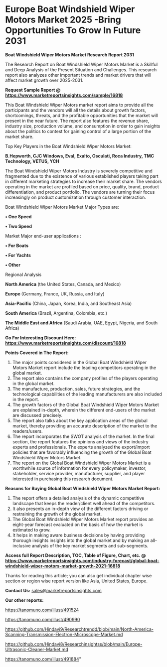 # Europe Boat Windshield Wiper Motors Market 2025 -Bring Opportunities To Grow In Future 2031

<strong>Boat Windshield Wiper Motors Market Research Report 2031</strong>

The Research Report on Boat Windshield Wiper Motors Market is a Skillful and Deep Analysis of the Present Situation and Challenges. This research report also analyzes other important trends and market drivers that will affect market growth over 2025-2031.

<strong>Request Sample Report @ <a href=https://www.marketreportsinsights.com/sample/16818>https://www.marketreportsinsights.com/sample/16818</a></strong>

This Boat Windshield Wiper Motors market report aims to provide all the participants and the vendors will all the details about growth factors, shortcomings, threats, and the profitable opportunities that the market will present in the near future. The report also features the revenue share, industry size, production volume, and consumption in order to gain insights about the politics to contest for gaining control of a large portion of the market share.

Top Key Players in the Boat Windshield Wiper Motors Market:

<strong>B.Hepworth, CJC Windows, Eval, Exalto, Osculati, Roca Industry, TMC Technology, VETUS, YCH</strong>

The Boat Windshield Wiper Motors Industry is severely competitive and fragmented due to the existence of various established players taking part in different marketing strategies to increase their market share. The vendors operating in the market are profiled based on price, quality, brand, product differentiation, and product portfolio. The vendors are turning their focus increasingly on product customization through customer interaction.

Boat Windshield Wiper Motors Market Major Types are:

<strong>• One Speed

• Two Speed</strong>

Market Major end-user applications :

<strong>• For Boats

• For Yachts

• Other</strong>

Regional Analysis

</u><strong><b>North America</b></strong> (the United States, Canada, and Mexico)

<strong><b>Europe </b></strong>(Germany, France, UK, Russia, and Italy)

<strong><b>Asia-Pacific</b></strong> (China, Japan, Korea, India, and Southeast Asia)

<strong><b>South America</b></strong> (Brazil, Argentina, Colombia, etc.)

<strong><b>The Middle East and Africa</b></strong> (Saudi Arabia, UAE, Egypt, Nigeria, and South Africa)

<strong>Go For Interesting Discount Here: <a href=https://www.marketreportsinsights.com/discount/16818>https://www.marketreportsinsights.com/discount/16818</a></strong>

<strong>Points Covered in The Report:</strong>
<ol>
  <li>The major points considered in the Global Boat Windshield Wiper Motors Market report include the leading competitors operating in the global market.</li>
  <li>The report also contains the company profiles of the players operating in the global market.</li>
  <li>The manufacture, production, sales, future strategies, and the technological capabilities of the leading manufacturers are also included in the report.</li>
  <li>The growth factors of the Global Boat Windshield Wiper Motors Market are explained in-depth, wherein the different end-users of the market are discussed precisely.</li>
  <li>The report also talks about the key application areas of the global market, thereby providing an accurate description of the market to the readers/users.</li>
  <li>The report incorporates the SWOT analysis of the market. In the final section, the report features the opinions and views of the industry experts and professionals. The experts analyzed the export/import policies that are favorably influencing the growth of the Global Boat Windshield Wiper Motors Market.</li>
  <li>The report on the Global Boat Windshield Wiper Motors Market is a worthwhile source of information for every policymaker, investor, stakeholder, service provider, manufacturer, supplier, and player interested in purchasing this research document.</li>
</ol>
<strong>Reasons for Buying Global Boat Windshield Wiper Motors Market Report:</strong>

<ol>
  <li>The report offers a detailed analysis of the dynamic competitive landscape that keeps the reader/client well ahead of the competitors.</li>
  <li>It also presents an in-depth view of the different factors driving or restraining the growth of the global market.</li>
  <li>The Global Boat Windshield Wiper Motors Market report provides an eight-year forecast evaluated on the basis of how the market is estimated to grow.</li>
  <li>It helps in making aware business decisions by having providing thorough insights insights into the global market and by making an all-inclusive analysis of the key market segments and sub-segments.</li>
</ol>
<strong>Access full Report Description, TOC, Table of Figure, Chart, etc. @ <a href=https://www.marketreportsinsights.com/industry-forecast/global-boat-windshield-wiper-motors-market-growth-2021-16818>https://www.marketreportsinsights.com/industry-forecast/global-boat-windshield-wiper-motors-market-growth-2021-16818</a></strong>


Thanks for reading this article; you can also get individual chapter wise section or region wise report version like Asia, United States, Europe.

<strong>Contact Us:</strong>
sales@marketreportsinsights.com

<strong>Our other reports:</strong>

<a href=https://tanomuno.com/illust/491524>https://tanomuno.com/illust/491524</a>

<a href=https://tanomuno.com/illust/490990>https://tanomuno.com/illust/490990</a>

<a href=https://github.com/Hindavi9/Researchtrendd/blob/main/North-America-Scanning-Transmission-Electron-Microscope-Market.md>https://github.com/Hindavi9/Researchtrendd/blob/main/North-America-Scanning-Transmission-Electron-Microscope-Market.md</a>

<a href=https://github.com/Hindavi8/Researchinsightss/blob/main/Europe-Ultrasonic-Cleaner-Market.md>https://github.com/Hindavi8/Researchinsightss/blob/main/Europe-Ultrasonic-Cleaner-Market.md</a>

<a href=https://tanomuno.com/illust/491884>https://tanomuno.com/illust/491884</a>"
